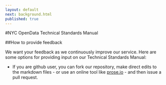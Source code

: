 ```yaml
---
layout: default
next: background.html
published: true
---
```


#NYC OpenData Technical Standards Manual

##How to provide feedback

We want your feedback as we continuously improve our service. Here are some options for providing input on our Technical Standards Manual:

- If you are github user, you can fork our repository, make direct edits to the markdown files - or use an online tool like [prose.io](http://prose.io/) - and then issue a pull request.
